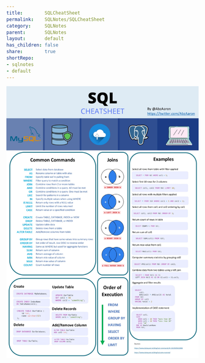 ```yaml
---  
title:        SQLCheatSheet    
permalink:    SQLNotes/SQLCheatSheet    
category:     SQLNotes    
parent:       SQLNotes    
layout:       default    
has_children: false    
share:        true    
shortRepo:    
- sqlnotes    
- default    
---  
```

    
![CheatSheet.jpeg](..%2Fassets%2Fimages%2FCheatSheet.jpeg)